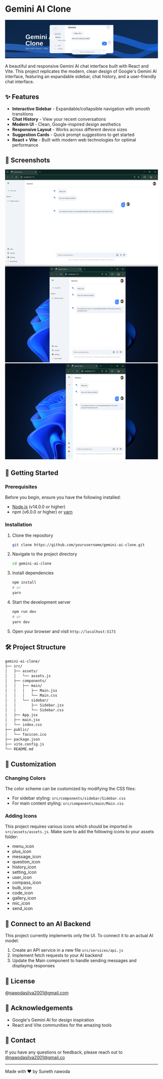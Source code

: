 # Gemini AI Clone

![Gemini Clone Banner](https://github.com/Nawoda2-0/GeminiAi-FrontEnd-UI/blob/c0d6f2bc9511837d5eb5d9853a2ce4bd8fe164d9/gemini-clone-banner.svg)

A beautiful and responsive Gemini AI chat interface built with React and Vite. This project replicates the modern, clean design of Google's Gemini AI interface, featuring an expandable sidebar, chat history, and a user-friendly chat interface.

## ✨ Features

- **Interactive Sidebar** - Expandable/collapsible navigation with smooth transitions
- **Chat History** - View your recent conversations
- **Modern UI** - Clean, Google-inspired design aesthetics
- **Responsive Layout** - Works across different device sizes
- **Suggestion Cards** - Quick prompt suggestions to get started
- **React + Vite** - Built with modern web technologies for optimal performance

## 📸 Screenshots

![Gemini Clone Interface](https://github.com/Nawoda2-0/GeminiAi-FrontEnd-UI/blob/deac1332ba3ec5309ccd20a2f03c77b7962cdada/Screenshot%20(550).png)
![Gemini Clone Interface](https://github.com/Nawoda2-0/GeminiAi-FrontEnd-UI/blob/deac1332ba3ec5309ccd20a2f03c77b7962cdada/Screenshot%20(551).png)
![Gemini Clone Interface](https://github.com/Nawoda2-0/GeminiAi-FrontEnd-UI/blob/deac1332ba3ec5309ccd20a2f03c77b7962cdada/Screenshot%20(552).png)

## 🚀 Getting Started

### Prerequisites

Before you begin, ensure you have the following installed:
- [Node.js](https://nodejs.org/) (v14.0.0 or higher)
- npm (v6.0.0 or higher) or [yarn](https://yarnpkg.com/)

### Installation

1. Clone the repository
   ```bash
   git clone https://github.com/yourusername/gemini-ai-clone.git
   ```

2. Navigate to the project directory
   ```bash
   cd gemini-ai-clone
   ```

3. Install dependencies
   ```bash
   npm install
   # or
   yarn
   ```

4. Start the development server
   ```bash
   npm run dev
   # or
   yarn dev
   ```

5. Open your browser and visit `http://localhost:5173`

## 🛠️ Project Structure

```
gemini-ai-clone/
├── src/
│   ├── assets/
│   │   └── assets.js
│   ├── components/
│   │   ├── main/
│   │   │   ├── Main.jsx
│   │   │   └── Main.css
│   │   └── sidebar/
│   │       ├── Sidebar.jsx
│   │       └── Sidebar.css
│   ├── App.jsx
│   ├── main.jsx
│   └── index.css
├── public/
│   └── favicon.ico
├── package.json
├── vite.config.js
└── README.md
```

## 🎨 Customization

### Changing Colors

The color scheme can be customized by modifying the CSS files:
- For sidebar styling: `src/components/sidebar/Sidebar.css`
- For main content styling: `src/components/main/Main.css`

### Adding Icons

This project requires various icons which should be imported in `src/assets/assets.js`. Make sure to add the following icons to your assets folder:
- menu_icon
- plus_icon
- message_icon
- question_icon
- history_icon
- setting_icon
- user_icon
- compass_icon
- bulb_icon
- code_icon
- gallery_icon
- mic_icon
- send_icon

## 🔄 Connect to an AI Backend

This project currently implements only the UI. To connect it to an actual AI model:

1. Create an API service in a new file `src/services/api.js`
2. Implement fetch requests to your AI backend
3. Update the Main component to handle sending messages and displaying responses

## 📝 License

@nawodasilva2001@gmail.com

## 🙏 Acknowledgements

- Google's Gemini AI for design inspiration
- React and Vite communities for the amazing tools

## 📧 Contact

If you have any questions or feedback, please reach out to [@nawodasilva2001@gmail.co](mailto:@nawodasilva2001@gmail.co)

---

Made with ❤️ by  Suneth nawoda
